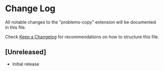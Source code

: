 # Change Log

All notable changes to the "problems-copy" extension will be documented in this file.

Check [Keep a Changelog](http://keepachangelog.com/) for recommendations on how to structure this file.

## [Unreleased]

- Initial release